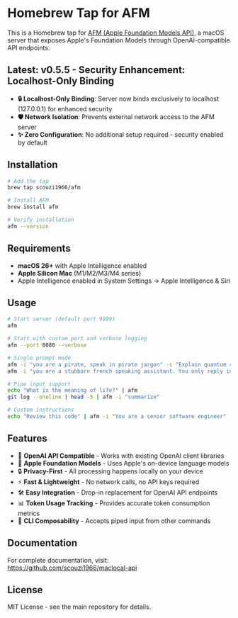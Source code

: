 # Homebrew Tap for AFM

This is a Homebrew tap for [AFM (Apple Foundation Models API)](https://github.com/scouzi1966/maclocal-api), a macOS server that exposes Apple's Foundation Models through OpenAI-compatible API endpoints.

## Latest: v0.5.5 - Security Enhancement: Localhost-Only Binding

- **🔒 Localhost-Only Binding**: Server now binds exclusively to localhost (127.0.0.1) for enhanced security
- **🛡️ Network Isolation**: Prevents external network access to the AFM server  
- **✨ Zero Configuration**: No additional setup required - security enabled by default

## Installation

```bash
# Add the tap
brew tap scouzi1966/afm

# Install AFM
brew install afm

# Verify installation
afm --version
```

## Requirements

- **macOS 26+** with Apple Intelligence enabled
- **Apple Silicon Mac** (M1/M2/M3/M4 series)
- Apple Intelligence enabled in System Settings → Apple Intelligence & Siri

## Usage

```bash
# Start server (default port 9999)
afm

# Start with custom port and verbose logging
afm --port 8080 --verbose

# Single prompt mode
afm -i "you are a pirate, speak in pirate jargon" -s "Explain quantum computing"
afm -i "you are a stubborn french speaking assistant. You only reply in french. Translate to french when necessary" -s "Write a story about Einstein"

# Pipe input support
echo "What is the meaning of life?" | afm
git log --oneline | head -5 | afm -i "summarize"

# Custom instructions
echo "Review this code" | afm -i "You are a senior software engineer"
```

## Features

- 🔗 **OpenAI API Compatible** - Works with existing OpenAI client libraries
- 📱 **Apple Foundation Models** - Uses Apple's on-device language models  
- 🔒 **Privacy-First** - All processing happens locally on your device
- ⚡ **Fast & Lightweight** - No network calls, no API keys required
- 🛠️ **Easy Integration** - Drop-in replacement for OpenAI API endpoints
- 📊 **Token Usage Tracking** - Provides accurate token consumption metrics
- 🚰 **CLI Composability** - Accepts piped input from other commands

## Documentation

For complete documentation, visit: https://github.com/scouzi1966/maclocal-api

## License

MIT License - see the main repository for details.
